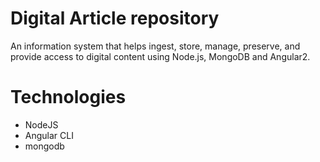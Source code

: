 



# Digital Article repository
An information system that helps ingest, store, manage, preserve, and provide access to digital content using Node.js, MongoDB and Angular2.


# Technologies

  - NodeJS
  - Angular CLI  
  - mongodb
